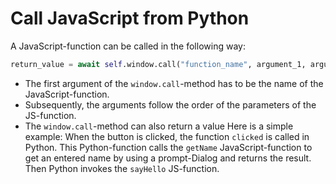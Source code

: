 # Call JavaScript from Python
A JavaScript-function can be called in the following way:
```Python
return_value = await self.window.call("function_name", argument_1, argument_2, ...)
```
* The first argument of the ``window.call``-method has to be the name of the JavaScript-function.
* Subsequently, the arguments follow the order of the parameters of the JS-function.
* The ``window.call``-method can also return a value
Here is a simple example:
<example-box path="docs/JavaScript_interoperability/Call_JavaScript_from_Python/examples/call_js" file="example.py"></example-box>
<example-box path="docs/JavaScript_interoperability/Call_JavaScript_from_Python/examples/call_js" file="index.html"></example-box>
When the button is clicked, the function ``clicked`` is called in Python. This Python-function calls the ``getName`` JavaScript-function to get an entered name by using a prompt-Dialog and returns the result. Then Python invokes the ``sayHello`` JS-function. 
